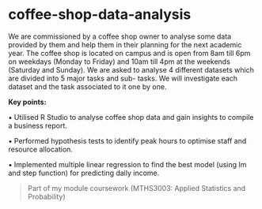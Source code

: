 # coffee-shop-data-analysis

We are commissioned by a coffee shop owner to analyse some data provided by them and help them in their planning for the next academic year. The coffee shop is located on campus and is open from 8am till 6pm on weekdays (Monday to Friday) and 10am till 4pm at the weekends (Saturday and Sunday).
We are asked to analyse 4 different datasets which are divided into 5 major tasks and sub- tasks. We will investigate each dataset and the task associated to it one by one.

**Key points:**

▪ Utilised R Studio to analyse coffee shop data and gain insights to compile a business report.

▪ Performed hypothesis tests to identify peak hours to optimise staff and resource allocation.

▪ Implemented multiple linear regression to find the best model (using lm and step function) for predicting daily income.


> Part of my module coursework (MTHS3003: Applied Statistics and Probability)
